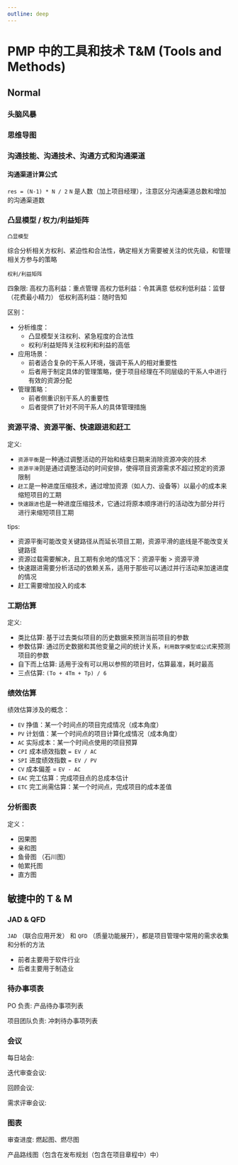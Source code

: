 ```yaml
---
outline: deep
---
```


# PMP 中的工具和技术 T&M (Tools and Methods)

## Normal

### 头脑风暴

### 思维导图

### 沟通技能、沟通技术、沟通方式和沟通渠道

#### 沟通渠道计算公式

`res = (N-1) * N / 2` `N` 是人数（加上项目经理），注意区分沟通渠道总数和增加的沟通渠道数

### 凸显模型 / 权力/利益矩阵

`凸显模型`

综合分析相关方权利、紧迫性和合法性，确定相关方需要被关注的优先级，和管理相关方参与的策略

`权利/利益矩阵`

四象限:
高权力高利益：重点管理
高权力低利益：令其满意
低权利低利益：监督（花费最小精力）
低权利高利益：随时告知

区别：

- 分析维度：
  - 凸显模型关注权利、紧急程度的合法性
  - 权利/利益矩阵关注权利和利益的高低
- 应用场景：
  - 前者适合复杂的干系人环境，强调干系人的相对重要性
  - 后者用于制定具体的管理策略，便于项目经理在不同层级的干系人中进行有效的资源分配
- 管理策略：
  - 前者侧重识别干系人的重要性
  - 后者提供了针对不同干系人的具体管理措施

### 资源平滑、资源平衡、快速跟进和赶工

定义:

- `资源平衡`是一种通过调整活动的开始和结束日期来消除资源冲突的技术
- `资源平滑`则是通过调整活动的时间安排，使得项目资源需求不超过预定的资源限制
- `赶工`是一种进度压缩技术，通过增加资源（如人力、设备等）以最小的成本来缩短项目的工期
- `快速跟进`也是一种进度压缩技术，它通过将原本顺序进行的活动改为部分并行进行来缩短项目工期

tips:

- 资源平衡可能改变关键路径从而延长项目工期，资源平滑的底线是不能改变关键路径
- 资源过载需要解决，且工期有余地的情况下：资源平衡 > 资源平滑
- 快速跟进需要分析活动的依赖关系，适用于那些可以通过并行活动来加速进度的情况
- 赶工需要增加投入的成本

### 工期估算

定义:

- 类比估算: 基于过去类似项目的历史数据来预测当前项目的参数
- 参数估算: 通过历史数据和其他变量之间的统计关系，`利用数学模型或公式`来预测项目的参数
- 自下而上估算: 适用于没有可以用以参照的项目时，估算最准，耗时最高
- 三点估算: `(To + 4Tm + Tp) / 6`

### 绩效估算

绩效估算涉及的概念：

- `EV` 挣值：某一个时间点的项目完成情况（成本角度）
- `PV` 计划值：某一个时间点的项目计算化成情况（成本角度）
- `AC` 实际成本：某一个时间点使用的项目预算
- `CPI` 成本绩效指数 `= EV / AC `
- `SPI` 进度绩效指数 `= EV / PV`
- `CV` 成本偏差 = `EV - AC`
- `EAC` 完工估算：完成项目点的总成本估计
- `ETC` 完工尚需估算：某一个时间点，完成项目的成本差值

### 分析图表

定义：

- 因果图
- 亲和图
- 鱼骨图 （石川图）
- 帕累托图
- 直方图

## 敏捷中的 T & M

### JAD & QFD

`JAD` （联合应用开发） 和 `QFD` （质量功能展开），都是项目管理中常用的需求收集和分析的方法

- 前者主要用于软件行业
- 后者主要用于制造业

### 待办事项表

PO 负责: 产品待办事项列表

项目团队负责: 冲刺待办事项列表

### 会议

每日站会:

迭代审查会议:

回顾会议:

需求评审会议:

### 图表

审查进度: 燃起图、燃尽图

产品路线图（包含在发布规划（包含在项目章程中）中）
